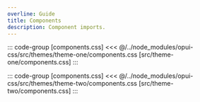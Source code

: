 ```yaml
---
overline: Guide
title: Components
description: Component imports.
---
```


<div class="theme-one">

::: code-group [components.css]
<<< @/../node_modules/opui-css/src/themes/theme-one/components.css [src/theme-one/components.css]
:::

</div>
<div class="theme-two">

::: code-group [components.css]
<<< @/../node_modules/opui-css/src/themes/theme-two/components.css [src/theme-two/components.css]
:::

</div>
